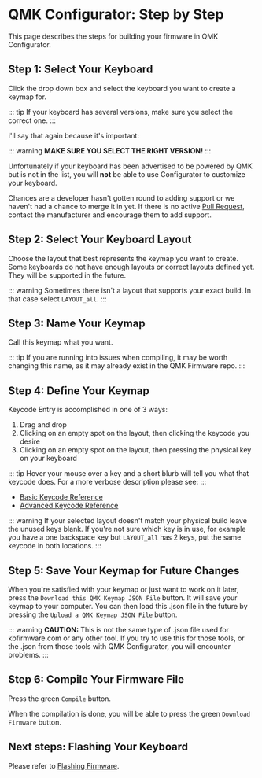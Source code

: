 # QMK Configurator: Step by Step

This page describes the steps for building your firmware in QMK Configurator.

## Step 1: Select Your Keyboard

Click the drop down box and select the keyboard you want to create a keymap for.

::: tip
If your keyboard has several versions, make sure you select the correct one.
:::

I'll say that again because it's important:

::: warning
**MAKE SURE YOU SELECT THE RIGHT VERSION!**
:::

Unfortunately if your keyboard has been advertised to be powered by QMK but is not in the list, you will **not** be able to use Configurator to customize your keyboard.

Chances are a developer hasn't gotten round to adding support or we haven't had a chance to merge it in yet. If there is no active [Pull Request](https://github.com/qmk/qmk_firmware/pulls?q=is%3Aopen+is%3Apr+label%3Akeyboard), contact the manufacturer and encourage them to add support.

## Step 2: Select Your Keyboard Layout

Choose the layout that best represents the keymap you want to create. Some keyboards do not have enough layouts or correct layouts defined yet. They will be supported in the future.

::: warning
Sometimes there isn't a layout that supports your exact build. In that case select `LAYOUT_all`.
:::

## Step 3: Name Your Keymap

Call this keymap what you want.

::: tip
If you are running into issues when compiling, it may be worth changing this name, as it may already exist in the QMK Firmware repo.
:::

## Step 4: Define Your Keymap

Keycode Entry is accomplished in one of 3 ways:

1. Drag and drop
2. Clicking on an empty spot on the layout, then clicking the keycode you desire
3. Clicking on an empty spot on the layout, then pressing the physical key on your keyboard

::: tip
Hover your mouse over a key and a short blurb will tell you what that keycode does. For a more verbose description please see:
:::

* [Basic Keycode Reference](keycodes_basic)
* [Advanced Keycode Reference](feature_advanced_keycodes)

::: warning
If your selected layout doesn't match your physical build leave the unused keys blank. If you're not sure which key is in use, for example you have a one backspace key but `LAYOUT_all` has 2 keys, put the same keycode in both locations.
:::

## Step 5: Save Your Keymap for Future Changes

When you're satisfied with your keymap or just want to work on it later, press the `Download this QMK Keymap JSON File` button. It will save your keymap to your computer. You can then load this .json file in the future by pressing the `Upload a QMK Keymap JSON File` button.

::: warning
**CAUTION:** This is not the same type of .json file used for kbfirmware.com or any other tool. If you try to use this for those tools, or the .json from those tools with QMK Configurator, you will encounter problems.
:::

## Step 6: Compile Your Firmware File

Press the green `Compile` button.

When the compilation is done, you will be able to press the green `Download Firmware` button.

## Next steps: Flashing Your Keyboard

Please refer to [Flashing Firmware](newbs_flashing).
